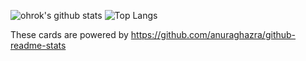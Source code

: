 ![ohrok's github stats](https://github-readme-stats.vercel.app/api?username=ohrok&count_private=true&show_icons=true&theme=maroongold)
![Top Langs](https://github-readme-stats.vercel.app/api/top-langs/?username=ohrok&theme=maroongold)

These cards are powered by https://github.com/anuraghazra/github-readme-stats
